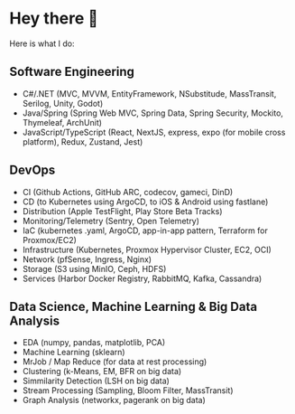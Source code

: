 # Hey there 👋
Here is what I do:

## Software Engineering
- C#/.NET (MVC, MVVM, EntityFramework, NSubstitude, MassTransit, Serilog, Unity, Godot)
- Java/Spring (Spring Web MVC, Spring Data, Spring Security, Mockito, Thymeleaf, ArchUnit)
- JavaScript/TypeScript (React, NextJS, express, expo (for mobile cross platform), Redux, Zustand, Jest)

## DevOps
- CI (Github Actions, GitHub ARC, codecov, gameci, DinD)
- CD (to Kubernetes using ArgoCD, to iOS & Android using fastlane)
- Distribution (Apple TestFlight, Play Store Beta Tracks)
- Monitoring/Telemetry (Sentry, Open Telemetry)
- IaC (kubernetes .yaml, ArgoCD, app-in-app pattern, Terraform for Proxmox/EC2)
- Infrastructure (Kubernetes, Proxmox Hypervisor Cluster, EC2, OCI)
- Network (pfSense, Ingress, Nginx)
- Storage (S3 using MinIO, Ceph, HDFS)
- Services (Harbor Docker Registry, RabbitMQ, Kafka, Cassandra)

## Data Science, Machine Learning & Big Data Analysis
- EDA (numpy, pandas, matplotlib, PCA)
- Machine Learning (sklearn)
- MrJob / Map Reduce (for data at rest processing)
- Clustering (k-Means, EM, BFR on big data)
- Simmilarity Detection (LSH on big data)
- Stream Processing (Sampling, Bloom Filter, MassTransit)
- Graph Analysis (networkx, pagerank on big data)
